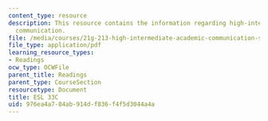 ```yaml
---
content_type: resource
description: This resource contains the information regarding high-intermediate academic
  communication.
file: /media/courses/21g-213-high-intermediate-academic-communication-spring-2004/976ea4a784ab914df836f4f5d3044a4a_MIT21G_213S04_parallelism.pdf
file_type: application/pdf
learning_resource_types:
- Readings
ocw_type: OCWFile
parent_title: Readings
parent_type: CourseSection
resourcetype: Document
title: ESL 33C
uid: 976ea4a7-84ab-914d-f836-f4f5d3044a4a
---
```

